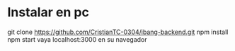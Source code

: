 # Instalar en pc
git clone https://github.com/CristianTC-0304/ibang-backend.git
npm install
npm start
vaya localhost:3000 en su navegador
